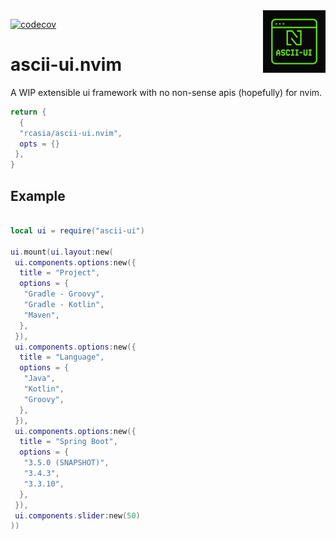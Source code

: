 <img align="right" width="100px" src="./logo.png" alt="Ascii-UI Logo" />

[![codecov](https://codecov.io/gh/rcasia/ascii-ui.nvim/graph/badge.svg?token=J5ISORZOQF)](https://codecov.io/gh/rcasia/ascii-ui.nvim)

# ascii-ui.nvim

A WIP extensible ui framework with no non-sense apis (hopefully) for nvim.

```lua
return {
  { 
  "rcasia/ascii-ui.nvim", 
  opts = {}
 },
}
```

## Example

```lua

local ui = require("ascii-ui")

ui.mount(ui.layout:new(
 ui.components.options:new({
  title = "Project",
  options = {
   "Gradle - Groovy",
   "Gradle - Kotlin",
   "Maven",
  },
 }),
 ui.components.options:new({
  title = "Language",
  options = {
   "Java",
   "Kotlin",
   "Groovy",
  },
 }),
 ui.components.options:new({
  title = "Spring Boot",
  options = {
   "3.5.0 (SNAPSHOT)",
   "3.4.3",
   "3.3.10",
  },
 }),
 ui.components.slider:new(50)
))

```

